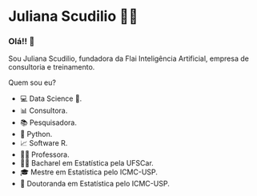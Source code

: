  # **Juliana Scudilio** 👩‍💻
### Olá!! 👋

Sou Juliana Scudilio, fundadora da Flai Inteligência Artificial, empresa de consultoria e treinamento.

Quem sou eu?

- 💻 Data Science 🥰.
- 📊 Consultora.
- 📚 Pesquisadora.
- 🐍 Python.
- 📈 Software R.
- 👩‍🏫 Professora.
- 👩‍🎓 Bacharel em Estatística pela UFSCar.
- 🎓 Mestre em Estatística pelo ICMC-USP.
- 🍾 Doutoranda em Estatística pelo ICMC-USP.
